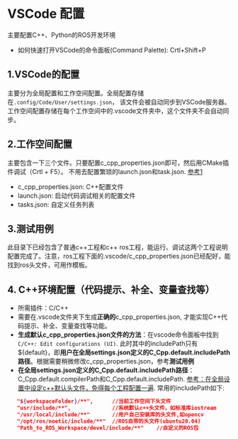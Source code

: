 # VSCode 配置

主要配置C++、Python的ROS开发环境

* 如何快速打开VSCode的命令面板(Command Palette): Crtl+Shift+P

## 1.VSCode的配置

主要分为全局配置和工作空间配置。全局配置存储在`.config/Code/User/settings.json`， 该文件会被自动同步到VSCode服务器。工作空间配置存储在每个工作空间中的.vscode文件夹中，这个文件夹不会自动同步。

## 2.工作空间配置

主要包含一下三个文件。只要配置c_cpp_properties.json即可，然后用CMake插件调试（Crtl + F5）。 不用去配置繁琐的launch.json和task.json. [参考1](https://www.guyuehome.com/20977)
* c_cpp_properties.json: C++配置文件
* launch.json: 启动代码调试相关的配置文件
* tasks.json: 自定义任务列表

## 3.测试用例

此目录下已经包含了普通c++工程和c++ ros工程，能运行、调试这两个工程说明配置完成了。注意，ros工程下面的.vscode/c_cpp_properties.json已经配好，能找到ros头文件，可用作模板。

## 4. C++环境配置（代码提示、补全、变量查找等）

* 所需插件：C/C++
* 需要在.vscode文件夹下生成**正确的**c_cpp_properties.json, 才能实现C++代码提示、补全、变量查找等功能。
* **生成默认c_cpp_properties.json文件的方法**：在vscode命令面板中找到`C/C++: Edit configurations (UI)`. 此时其中的includePath只有${default}，即**用户在全局settings.json定义的C_Cpp.default.includePath路径**。根据需要稍微修改c_cpp_properties.json，参考**测试用例**
* **在全局settings.json定义的C_Cpp.default.includePath路径**：C_Cpp.default.compilerPath和C_Cpp.default.includePath.  [参考：在全局设置中设定c++默认头文件，免得每个工程配置一遍](https://blog.csdn.net/wbvalid/article/details/115001149). 常用的includePath如下:
 ```json
    "${workspaceFolder}/**",      //当前工作空间下头文件
    "usr/include/**",             //系统默认c++头文件，如标准库iostream
    "/usr/local/include/**"       //用户自己安装库的头文件,如opencv
    "/opt/ros/noetic/include/**"  //ROS自带的头文件(ubuntu20.04)
    "Path_to_ROS_Workspace/devel/include/**"    //自定义的ROS包
  ```
